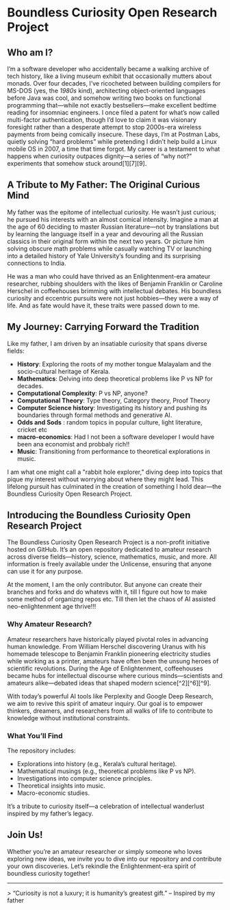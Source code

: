
# Boundless Curiosity Open Research Project

## Who am I?

I’m a software developer who accidentally became a walking archive of tech history, like a living museum exhibit that occasionally mutters about monads. Over four decades, I’ve ricocheted between building compilers for MS-DOS (yes, the *1980s* kind), architecting object-oriented languages before Java was cool, and somehow writing two books on functional programming that—while not exactly bestsellers—make excellent bedtime reading for insomniac engineers. I once filed a patent for what’s now called multi-factor authentication, though I’d love to claim it was visionary foresight rather than a desperate attempt to stop 2000s-era wireless payments from being comically insecure. These days, I’m at Postman Labs, quietly solving “hard problems” while pretending I didn’t help build a Linux mobile OS in 2007, a time that time forgot. My career is a testament to what happens when curiosity outpaces dignity—a series of “why not?” experiments that somehow stuck around[1][7][9].  

## A Tribute to My Father: The Original Curious Mind

My father was the epitome of intellectual curiosity. He wasn’t just curious; he pursued his interests with an almost comical intensity. Imagine a man at the age of 60 deciding to master Russian literature—not by translations but by learning the language itself in a year and devouring all the Russian classics in their original form within the next two years. Or picture him solving obscure math problems while casually watching TV or launching into a detailed history of Yale University’s founding and its surprising connections to India.

He was a man who could have thrived as an Enlightenment-era amateur researcher, rubbing shoulders with the likes of Benjamin Franklin or Caroline Herschel in coffeehouses brimming with intellectual debates. His boundless curiosity and eccentric pursuits were not just hobbies—they were a way of life. And as fate would have it, these traits were passed down to me.

## My Journey: Carrying Forward the Tradition

Like my father, I am driven by an insatiable curiosity that spans diverse fields: 

- **History**: Exploring the roots of my mother tongue Malayalam and the socio-cultural heritage of Kerala.
- **Mathematics**: Delving into deep theoretical problems like P vs NP for decades.
- **Computational Complexity**: P vs NP, anyone?
- **Computational Theory**: Type theory, Category theory, Proof Theory
- **Computer Science history**: Investigating its history and pushing its boundaries through formal methods and generative AI.
- **Odds and Sods** : random topics in popular culture, light literature, cricket etc
- **macro-economics**:  Had I not been a software developer I would have been ana economist and probbaly rich!!
- **Music**: Transitioning from performance to theoretical explorations in music.

I am what one might call a "rabbit hole explorer," diving deep into topics that pique my interest without worrying about where they might lead. This lifelong pursuit has culminated in the creation of something I hold dear—the Boundless Curiosity Open Research Project.

## Introducing the Boundless Curiosity Open Research Project

The Boundless Curiosity Open Research Project is a non-profit initiative hosted on GitHub. It’s an open repository dedicated to amateur research across diverse fields—history, science, mathematics, music, and more. All information is freely available under the Unlicense, ensuring that anyone can use it for any purpose.

At the moment, I am the only contributor. But anyone can create their branches and forks and do whatevs with it, till I  figure out how to make some method of organizng repos etc. Till then let the chaos of AI assisted neo-enlightenment age thrive!!!

### Why Amateur Research?

Amateur researchers have historically played pivotal roles in advancing human knowledge. From William Herschel discovering Uranus with his homemade telescope to Benjamin Franklin pioneering electricity studies while working as a printer, amateurs have often been the unsung heroes of scientific revolutions. During the Age of Enlightenment, coffeehouses became hubs for intellectual discourse where curious minds—scientists and amateurs alike—debated ideas that shaped modern science[^2][^6][^9].

With today’s powerful AI tools like Perplexity and Google Deep Research, we aim to revive this spirit of amateur inquiry. Our goal is to empower thinkers, dreamers, and researchers from all walks of life to contribute to knowledge without institutional constraints.

### What You’ll Find

The repository includes:
- Explorations into history (e.g., Kerala’s cultural heritage).
- Mathematical musings (e.g., theoretical problems like P vs NP).
- Investigations into computer science principles.
- Theoretical insights into music.
- Macro-economic studies.

It’s a tribute to curiosity itself—a celebration of intellectual wanderlust inspired by my father’s legacy.

## Join Us!

Whether you’re an amateur researcher or simply someone who loves exploring new ideas, we invite you to dive into our repository and contribute your own discoveries. Let’s rekindle the Enlightenment-era spirit of boundless curiosity together!

---

&gt; “Curiosity is not a luxury; it is humanity’s greatest gift.” – Inspired by my father
```

 